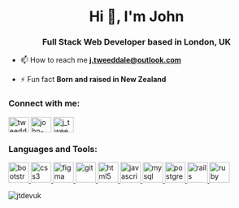 <h1 align="center">Hi 👋, I'm John</h1>
<h3 align="center">Full Stack Web Developer based in London, UK</h3>

- 📫 How to reach me **j.tweeddale@outlook.com**

- ⚡ Fun fact **Born and raised in New Zealand**

<h3 align="left">Connect with me:</h3>
<p align="left">
<a href="https://twitter.com/tweeddalejohn" target="blank"><img align="center" src="https://cdn.jsdelivr.net/npm/simple-icons@3.0.1/icons/twitter.svg" alt="tweeddalejohn" height="30" width="40" /></a>
<a href="https://linkedin.com/in/john-tweeddale" target="blank"><img align="center" src="https://cdn.jsdelivr.net/npm/simple-icons@3.0.1/icons/linkedin.svg" alt="john-tweeddale" height="30" width="40" /></a>
<a href="https://www.hackerrank.com/j_tweeddale" target="blank"><img align="center" src="https://cdn.jsdelivr.net/npm/simple-icons@3.0.1/icons/hackerrank.svg" alt="j_tweeddale" height="30" width="40" /></a>
</p>

<h3 align="left">Languages and Tools:</h3>
<p align="left"> <a href="https://getbootstrap.com" target="_blank"> <img src="https://devicons.github.io/devicon/devicon.git/icons/bootstrap/bootstrap-plain.svg" alt="bootstrap" width="40" height="40"/> </a> <a href="https://www.w3schools.com/css/" target="_blank"> <img src="https://devicons.github.io/devicon/devicon.git/icons/css3/css3-original-wordmark.svg" alt="css3" width="40" height="40"/> </a> <a href="https://www.figma.com/" target="_blank"> <img src="https://www.vectorlogo.zone/logos/figma/figma-icon.svg" alt="figma" width="40" height="40"/> </a> <a href="https://git-scm.com/" target="_blank"> <img src="https://www.vectorlogo.zone/logos/git-scm/git-scm-icon.svg" alt="git" width="40" height="40"/> </a> <a href="https://www.w3.org/html/" target="_blank"> <img src="https://devicons.github.io/devicon/devicon.git/icons/html5/html5-original-wordmark.svg" alt="html5" width="40" height="40"/> </a> <a href="https://developer.mozilla.org/en-US/docs/Web/JavaScript" target="_blank"> <img src="https://devicons.github.io/devicon/devicon.git/icons/javascript/javascript-original.svg" alt="javascript" width="40" height="40"/> </a> <a href="https://www.mysql.com/" target="_blank"> <img src="https://devicons.github.io/devicon/devicon.git/icons/mysql/mysql-original-wordmark.svg" alt="mysql" width="40" height="40"/> </a> <a href="https://www.postgresql.org" target="_blank"> <img src="https://devicons.github.io/devicon/devicon.git/icons/postgresql/postgresql-original-wordmark.svg" alt="postgresql" width="40" height="40"/> </a> <a href="https://rubyonrails.org" target="_blank"> <img src="https://devicons.github.io/devicon/devicon.git/icons/rails/rails-original-wordmark.svg" alt="rails" width="40" height="40"/> </a> <a href="https://www.ruby-lang.org/en/" target="_blank"> <img src="https://devicons.github.io/devicon/devicon.git/icons/ruby/ruby-original-wordmark.svg" alt="ruby" width="40" height="40"/> </a> </p>

<p><img align="center" src="https://github-readme-stats.vercel.app/api/top-langs?username=jtdevuk&show_icons=true&locale=en&layout=compact" alt="jtdevuk" /></p>
